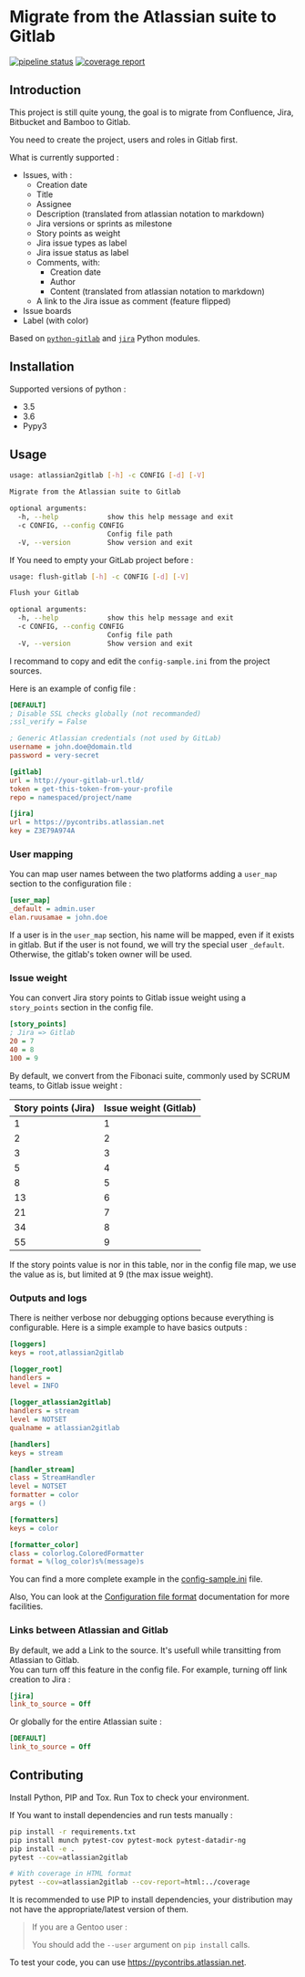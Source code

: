 Migrate from the Atlassian suite to Gitlab
==========================================

[![pipeline status](https://gitlab.com/gwerlas/atlassian2gitlab/badges/master/pipeline.svg)](https://gitlab.com/gwerlas/atlassian2gitlab/commits/master)
[![coverage report](https://gitlab.com/gwerlas/atlassian2gitlab/badges/master/coverage.svg)](https://gitlab.com/gwerlas/atlassian2gitlab/commits/master)

Introduction
------------

This project is still quite young, the goal is to migrate from Confluence, Jira, Bitbucket and Bamboo to Gitlab.

You need to create the project, users and roles in Gitlab first.

What is currently supported :
* Issues, with :
  * Creation date
  * Title
  * Assignee
  * Description (translated from atlassian notation to markdown)
  * Jira versions or sprints as milestone
  * Story points as weight
  * Jira issue types as label
  * Jira issue status as label
  * Comments, with:
    * Creation date
    * Author
    * Content (translated from atlassian notation to markdown)
  * A link to the Jira issue as comment (feature flipped)
* Issue boards
* Label (with color)

Based on [`python-gitlab`](https://pypi.python.org/pypi/python-gitlab) and [`jira`](https://pypi.python.org/pypi/jira) Python modules.

Installation
------------

Supported versions of python :

* 3.5
* 3.6
* Pypy3

Usage
-----

```bash
usage: atlassian2gitlab [-h] -c CONFIG [-d] [-V]

Migrate from the Atlassian suite to Gitlab

optional arguments:
  -h, --help            show this help message and exit
  -c CONFIG, --config CONFIG
                        Config file path
  -V, --version         Show version and exit
```

If You need to empty your GitLab project before :

```bash
usage: flush-gitlab [-h] -c CONFIG [-d] [-V]

Flush your Gitlab

optional arguments:
  -h, --help            show this help message and exit
  -c CONFIG, --config CONFIG
                        Config file path
  -V, --version         Show version and exit
```

I recommand to copy and edit the `config-sample.ini` from the project sources.

Here is an example of config file :

```ini
[DEFAULT]
; Disable SSL checks globally (not recommanded)
;ssl_verify = False

; Generic Atlassian credentials (not used by GitLab)
username = john.doe@domain.tld
password = very-secret

[gitlab]
url = http://your-gitlab-url.tld/
token = get-this-token-from-your-profile
repo = namespaced/project/name

[jira]
url = https://pycontribs.atlassian.net
key = Z3E79A974A
```

### User mapping

You can map user names between the two platforms adding a `user_map` section to the configuration file :

```ini
[user_map]
_default = admin.user
elan.ruusamae = john.doe
```

If a user is in the `user_map` section, his name will be mapped, even if it exists in gitlab.
But if the user is not found, we will try the special user `_default`.
Otherwise, the gitlab's token owner will be used.

### Issue weight

You can convert Jira story points to Gitlab issue weight using a `story_points` section in the config file.  


```ini
[story_points]
; Jira => Gitlab
20 = 7
40 = 8
100 = 9
```

By default, we convert from the Fibonaci suite, commonly used by SCRUM teams, to Gitlab issue weight :

| Story points (Jira) | Issue weight (Gitlab) |
| ------------------- | --------------------- |
|          1          |           1           |
|          2          |           2           |
|          3          |           3           |
|          5          |           4           |
|          8          |           5           |
|         13          |           6           |
|         21          |           7           |
|         34          |           8           |
|         55          |           9           |

If the story points value is nor in this table, nor in the config file map, we use the value as is, but limited at 9 (the max issue weight).

### Outputs and logs

There is neither verbose nor debugging options because everything is configurable. Here is a simple example to have basics outputs :

```ini
[loggers]
keys = root,atlassian2gitlab

[logger_root]
handlers = 
level = INFO

[logger_atlassian2gitlab]
handlers = stream
level = NOTSET
qualname = atlassian2gitlab

[handlers]
keys = stream

[handler_stream]
class = StreamHandler
level = NOTSET
formatter = color
args = ()

[formatters]
keys = color

[formatter_color]
class = colorlog.ColoredFormatter
format = %(log_color)s%(message)s
```

You can find a more complete example in the [config-sample.ini](config-sample.ini) file.

Also, You can look at the [Configuration file format](https://docs.python.org/3/library/logging.config.html#configuration-file-format) documentation for more facilities.

### Links between Atlassian and Gitlab

By default, we add a Link to the source. It's usefull while transitting from Atlassian to Gitlab.  
You can turn off this feature in the config file. For example, turning off link creation to Jira :

```ini
[jira]
link_to_source = Off
```

Or globally for the entire Atlassian suite :

```ini
[DEFAULT]
link_to_source = Off
```

Contributing
------------

Install Python, PIP and Tox. Run Tox to check your environment.

If You want to install dependencies and run tests manually :

```bash
pip install -r requirements.txt
pip install munch pytest-cov pytest-mock pytest-datadir-ng
pip install -e .
pytest --cov=atlassian2gitlab

# With coverage in HTML format
pytest --cov=atlassian2gitlab --cov-report=html:../coverage
```

It is recommended to use PIP to install dependencies, your distribution may not have the appropriate/latest version of them.

> If you are a Gentoo user :
>
> You should add the `--user` argument on `pip install` calls.

To test your code, you can use https://pycontribs.atlassian.net.
